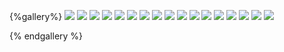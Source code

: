 {%gallery%}
![](/images/travel/wuxi/jiangsu-2023-01-03-(10).jpg)
![](/images/travel/wuxi/jiangsu-2023-01-03-(11).jpg)
![](/images/travel/wuxi/jiangsu-2023-01-03-(13).jpg)
![](/images/travel/wuxi/jiangsu-2023-01-03-(15).jpg)
![](/images/travel/wuxi/jiangsu-2023-01-03-(16).jpg)
![](/images/travel/wuxi/jiangsu-2023-01-03-(17).jpg)
![](/images/travel/wuxi/jiangsu-2023-01-03-(19).jpg)
![](/images/travel/wuxi/jiangsu-2023-01-03-(2).jpg)
![](/images/travel/wuxi/jiangsu-2023-01-03-(21).jpg)
![](/images/travel/wuxi/jiangsu-2023-01-03-(23).jpg)
![](/images/travel/wuxi/jiangsu-2023-01-03-(3).jpg)
![](/images/travel/wuxi/jiangsu-2023-01-03-(4).jpg)
![](/images/travel/wuxi/jiangsu-2023-01-03-(5).jpg)
![](/images/travel/wuxi/jiangsu-2023-01-03-(7).jpg)
![](/images/travel/wuxi/jiangsu-2023-01-03-(8).jpg)
![](/images/travel/wuxi/jiangsu-2023-01-03-(9).jpg)
![](/images/travel/wuxi/jiangsu-2023-01-03-.jpg)

{% endgallery %}